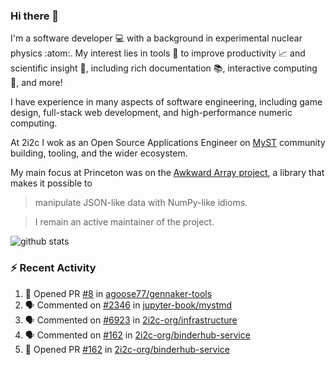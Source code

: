 ### Hi there 👋 

I'm a software developer 💻 with a background in experimental nuclear physics :atom:. My interest lies in tools :wrench: to improve productivity :chart_with_upwards_trend: and scientific insight :telescope:, including rich documentation 📚, interactive computing 🧮, and more! 

I have experience in many aspects of software engineering, including game design, full-stack web development, and high-performance numeric computing. 

At 2i2c I wok as an Open Source Applications Engineer on [MyST](https://github.com/jupyter-book/mystmd) community building, tooling, and the wider ecosystem. 

My main focus at Princeton was on the [Awkward Array project](awkward-array.org/), a library that makes it possible to 
> manipulate JSON-like data with NumPy-like idioms.

> I remain an active maintainer of the project. 

![github stats](https://github-readme-stats.vercel.app/api?username=agoose77&show_icons=true&hide_rank=true&hide_title=true&bg_color=30,e76445,904e95&text_color=efe3ec&icon_color=efe3ec)
<!--
**agoose77/agoose77** is a ✨ _special_ ✨ repository because its `README.md` (this file) appears on your GitHub profile.

Here are some ideas to get you started:

- 🔭 I’m currently working on ...
- 🌱 I’m currently learning ...
- 👯 I’m looking to collaborate on ...
- 🤔 I’m looking for help with ...
- 💬 Ask me about ...
- 📫 How to reach me: ...
- 😄 Pronouns: ...
- ⚡ Fun fact: ...
-->

### :zap: Recent Activity

<!--START_SECTION:activity-->
1. 💪 Opened PR [#8](undefined) in [agoose77/gennaker-tools](https://github.com/agoose77/gennaker-tools)
2. 🗣 Commented on [#2346](https://github.com/jupyter-book/mystmd/pull/2346#issuecomment-3466956917) in [jupyter-book/mystmd](https://github.com/jupyter-book/mystmd)
3. 🗣 Commented on [#6923](https://github.com/2i2c-org/infrastructure/issues/6923#issuecomment-3464572870) in [2i2c-org/infrastructure](https://github.com/2i2c-org/infrastructure)
4. 🗣 Commented on [#162](https://github.com/2i2c-org/binderhub-service/pull/162#issuecomment-3464480217) in [2i2c-org/binderhub-service](https://github.com/2i2c-org/binderhub-service)
5. 💪 Opened PR [#162](undefined) in [2i2c-org/binderhub-service](https://github.com/2i2c-org/binderhub-service)
<!--END_SECTION:activity-->
